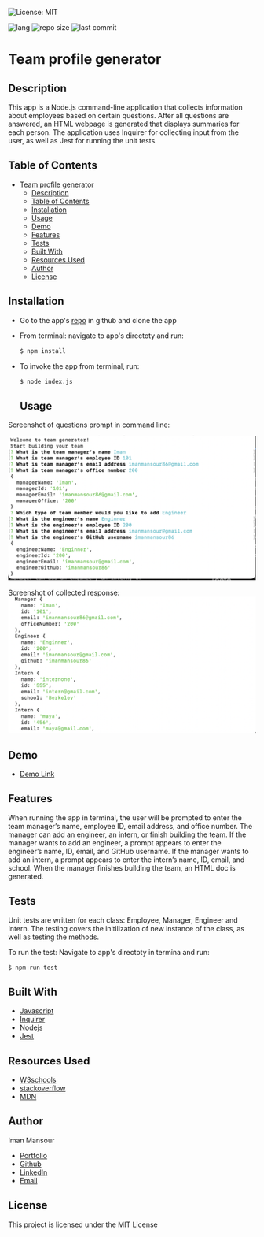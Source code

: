 ![License: MIT](https://img.shields.io/badge/License-MIT-yellow.svg)

![lang](https://img.shields.io/github/languages/top/imanmansour86/team-profile-generator)
![repo size](https://img.shields.io/github/repo-size/imanmansour86/team-profile-generator)
![last commit](https://img.shields.io/github/last-commit/imanmansour86/team-profile-generator)

# Team profile generator

## Description

This app is a Node.js command-line application that collects information about employees based on certain questions. After all questions are answered, an HTML webpage is generated that displays summaries for each person. The application uses Inquirer for collecting input from the user, as well as Jest for running the unit tests.

## Table of Contents

- [Team profile generator](#team-profile-generator)
  - [Description](#description)
  - [Table of Contents](#table-of-contents)
  - [Installation](#installation)
  - [Usage](#usage)
  - [Demo](#demo)
  - [Features](#features)
  - [Tests](#tests)
  - [Built With](#built-with)
  - [Resources Used](#resources-used)
  - [Author](#author)
  - [License](#license)

## Installation

- Go to the app's [repo](https://github.com/imanmansour86/team-profile-generator) in github and clone the app
- From terminal: navigate to app's directoty and run:

  ```md
  $ npm install
  ```

- To invoke the app from terminal, run:

  ```md
  $ node index.js
  ```

  ## Usage

Screenshot of questions prompt in command line:

![command-line](/images/questions.png)

Screenshot of collected response:
![response](/images/response.png)

## Demo

- [Demo Link](https://watch.screencastify.com/v/QD0TTK5ZuCQsqXI2DbX1)

## Features

When running the app in terminal, the user will be prompted to enter the team manager’s name, employee ID, email address, and office number. The manager can add an engineer, an intern, or finish building the team. If the manager wants to add an engineer, a prompt appears to enter the engineer’s name, ID, email, and GitHub username. If the manager wants to add an intern, a prompt appears to enter the intern’s name, ID, email, and school. When the manager finishes building the team, an HTML doc is generated.

## Tests

Unit tests are written for each class: Employee, Manager, Engineer and Intern. The testing covers the initilization of new instance of the class, as well as testing the methods.

To run the test:
Navigate to app's directoty in termina and run:

```md
$ npm run test
```

## Built With

- [Javascript](https://developer.mozilla.org/en-US/docs/Web/JavaScript)
- [Inquirer](https://www.npmjs.com/package/inquirer)
- [Nodejs](https://nodejs.dev/learn/output-to-the-command-line-using-nodejs)
- [Jest](https://jestjs.io/)

## Resources Used

- [W3schools](https://www.w3schools.com)
- [stackoverflow](https://stackoverflow.com)
- [MDN](https://developer.mozilla.org/en-US/docs/Web/CSS)

## Author

Iman Mansour

- [Portfolio](https://imanmansour86.github.io/new-portfolio/)
- [Github](https://github.com/imanmansour86)
- [LinkedIn](https://www.linkedin.com/in/iman-mansour-51391515/)
- [Email](mailto:imanmansour86@gmail.com)

## License

This project is licensed under the MIT License

